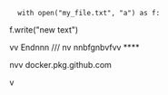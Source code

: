      with open("my_file.txt", "a") as f:
   f.write("new text")

vv 
Endnnn
/// 
    nv
  nnbfgnbvfvv ****
         
         
  
nvv   docker.pkg.github.com    
 
    
  v
   
      
 
    
  
  
  
    
   
 
 

 
    
